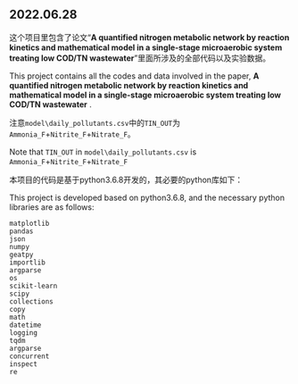 ## 2022.06.28
这个项目里包含了论文“**A quantified nitrogen metabolic network by reaction kinetics and mathematical model in a single-stage microaerobic system treating low COD/TN wastewater**”里面所涉及的全部代码以及实验数据。

This project contains all the codes and data involved in the paper, **A quantified nitrogen metabolic network by reaction kinetics and mathematical model in a single-stage microaerobic system treating low COD/TN wastewater** .

注意`model\daily_pollutants.csv`中的`TIN_OUT`为`Ammonia_F`+`Nitrite_F`+`Nitrate_F`。

Note that `TIN_OUT` in `model\daily_pollutants.csv` is `Ammonia_F`+`Nitrite_F`+`Nitrate_F`

本项目的代码是基于python3.6.8开发的，其必要的python库如下：

This project is developed based on python3.6.8, and the necessary python libraries are as follows:

```
matplotlib
pandas
json
numpy
geatpy
importlib
argparse
os
scikit-learn 
scipy
collections
copy
math
datetime
logging
tqdm
argparse
concurrent
inspect
re
```

